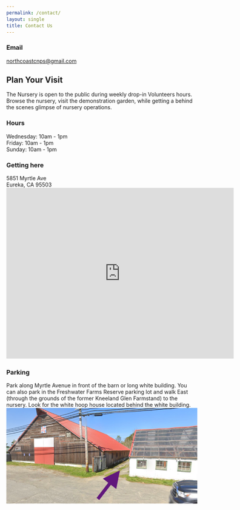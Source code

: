 ```yaml
---
permalink: /contact/
layout: single
title: Contact Us 
---
```

<h3>Email</h3>
<a href = "mailto:northcoastcnps@gmail.com">
northcoastcnps@gmail.com
</a>

<h2>Plan Your Visit</h2>
<p>
The Nursery is open to the public during weekly drop-in Volunteers hours. Browse the nursery, visit the demonstration garden, while getting a behind the scenes glimpse of nursery operations. 
</p>
<h3>Hours</h3>
Wednesday: 10am - 1pm
<br/>
Friday: 10am - 1pm
<br/>
Sunday: 10am - 1pm

<h3>Getting here</h3>
5851 Myrtle Ave 
<br/>
Eureka, CA 95503

<iframe src="https://www.google.com/maps/embed?pb=!1m18!1m12!1m3!1d3021.001446894538!2d-124.09138344967035!3d40.78398234104528!2m3!1f0!2f0!3f0!3m2!1i1024!2i768!4f13.1!3m3!1m2!1s0x54d3fef53574b36f%3A0xe2c29911d6ddf299!2s5851%20Myrtle%20Avenue%2C%20Eureka%2C%20CA%2095503!5e0!3m2!1sen!2sus!4v1673760101188!5m2!1sen!2sus" width="600" height="450" style="border:0;" allowfullscreen="" loading="lazy" referrerpolicy="no-referrer-when-downgrade"></iframe>

<h3>Parking</h3>
Park along Myrtle Avenue in front of the barn or long white building.
You can also park in the Freshwater Farms Reserve parking lot and walk East (through the grounds of the former Kneeland Glen Farmstand) to the nursery. Look for the white hoop house located behind the white building.
<img src="/assets/images/parking.png">
